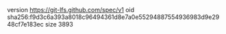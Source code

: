 version https://git-lfs.github.com/spec/v1
oid sha256:f9d3c6a393a8018c96494361d8e7a0e55294887554936983d9e2948cf7e183ec
size 3893
